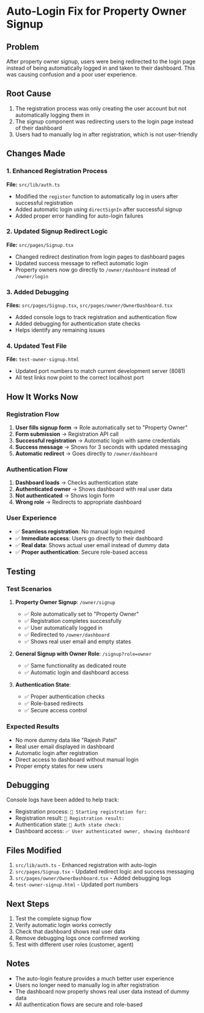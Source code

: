 # Auto-Login Fix for Property Owner Signup

## Problem
After property owner signup, users were being redirected to the login page instead of being automatically logged in and taken to their dashboard. This was causing confusion and a poor user experience.

## Root Cause
1. The registration process was only creating the user account but not automatically logging them in
2. The signup component was redirecting users to the login page instead of their dashboard
3. Users had to manually log in after registration, which is not user-friendly

## Changes Made

### 1. Enhanced Registration Process
**File:** `src/lib/auth.ts`
- Modified the `register` function to automatically log in users after successful registration
- Added automatic login using `directSignIn` after successful signup
- Added proper error handling for auto-login failures

### 2. Updated Signup Redirect Logic
**File:** `src/pages/Signup.tsx`
- Changed redirect destination from login pages to dashboard pages
- Updated success message to reflect automatic login
- Property owners now go directly to `/owner/dashboard` instead of `/owner/login`

### 3. Added Debugging
**Files:** `src/pages/Signup.tsx`, `src/pages/owner/OwnerDashboard.tsx`
- Added console logs to track registration and authentication flow
- Added debugging for authentication state checks
- Helps identify any remaining issues

### 4. Updated Test File
**File:** `test-owner-signup.html`
- Updated port numbers to match current development server (8081)
- All test links now point to the correct localhost port

## How It Works Now

### Registration Flow
1. **User fills signup form** → Role automatically set to "Property Owner"
2. **Form submission** → Registration API call
3. **Successful registration** → Automatic login with same credentials
4. **Success message** → Shows for 3 seconds with updated messaging
5. **Automatic redirect** → Goes directly to `/owner/dashboard`

### Authentication Flow
1. **Dashboard loads** → Checks authentication state
2. **Authenticated owner** → Shows dashboard with real user data
3. **Not authenticated** → Shows login form
4. **Wrong role** → Redirects to appropriate dashboard

### User Experience
- ✅ **Seamless registration**: No manual login required
- ✅ **Immediate access**: Users go directly to their dashboard
- ✅ **Real data**: Shows actual user email instead of dummy data
- ✅ **Proper authentication**: Secure role-based access

## Testing

### Test Scenarios
1. **Property Owner Signup**: `/owner/signup`
   - ✅ Role automatically set to "Property Owner"
   - ✅ Registration completes successfully
   - ✅ User automatically logged in
   - ✅ Redirected to `/owner/dashboard`
   - ✅ Shows real user email and empty states

2. **General Signup with Owner Role**: `/signup?role=owner`
   - ✅ Same functionality as dedicated route
   - ✅ Automatic login and dashboard access

3. **Authentication State**:
   - ✅ Proper authentication checks
   - ✅ Role-based redirects
   - ✅ Secure access control

### Expected Results
- No more dummy data like "Rajesh Patel"
- Real user email displayed in dashboard
- Automatic login after registration
- Direct access to dashboard without manual login
- Proper empty states for new users

## Debugging
Console logs have been added to help track:
- Registration process: `🚀 Starting registration for:`
- Registration result: `📝 Registration result:`
- Authentication state: `🔐 Auth state check:`
- Dashboard access: `✅ User authenticated owner, showing dashboard`

## Files Modified
1. `src/lib/auth.ts` - Enhanced registration with auto-login
2. `src/pages/Signup.tsx` - Updated redirect logic and success messaging
3. `src/pages/owner/OwnerDashboard.tsx` - Added debugging logs
4. `test-owner-signup.html` - Updated port numbers

## Next Steps
1. Test the complete signup flow
2. Verify automatic login works correctly
3. Check that dashboard shows real user data
4. Remove debugging logs once confirmed working
5. Test with different user roles (customer, agent)

## Notes
- The auto-login feature provides a much better user experience
- Users no longer need to manually log in after registration
- The dashboard now properly shows real user data instead of dummy data
- All authentication flows are secure and role-based

